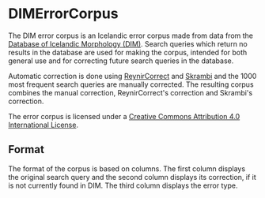 # DIMErrorCorpus

The DIM error corpus is an Icelandic error corpus made from data from the [Database of Icelandic Morphology (DIM)](https://bin.arnastofnun.is/DMII/). Search queries which return no results in the database are used for making the corpus, intended for both general use and for correcting future search queries in the database.

Automatic correction is done using [ReynirCorrect](https://github.com/mideind/ReynirCorrect) and [Skrambi](http://skrambi.arnastofnun.is) and the 1000 most frequent search queries are manually corrected. The resulting corpus combines the manual correction, ReynirCorrect's correction and Skrambi's correction.

The error corpus is licensed under a [Creative Commons Attribution 4.0 International License](https://creativecommons.org/licenses/by/4.0/).

## Format

The format of the corpus is based on columns. The first column displays the original search query and the second column displays its correction, if it is not currently found in DIM. The third column displays the error type.
